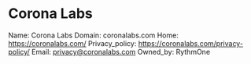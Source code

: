 
# Corona Labs

Name: Corona Labs
Domain: coronalabs.com
Home: https://coronalabs.com/
Privacy_policy: https://coronalabs.com/privacy-policy/
Email: privacy@coronalabs.com
Owned_by: RythmOne
